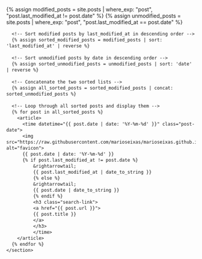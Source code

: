 <body>
  <div class="searchcontainer" id="search"></div>
  <main class="tags-page">
    <section>
      <!-- Separate posts where last_modified_at is different from date -->
      {% assign modified_posts = site.posts | where_exp: "post", "post.last_modified_at != post.date" %}
      {% assign unmodified_posts = site.posts | where_exp: "post", "post.last_modified_at == post.date" %}
      
      <!-- Sort modified posts by last_modified_at in descending order -->
      {% assign sorted_modified_posts = modified_posts | sort: 'last_modified_at' | reverse %}
      
      <!-- Sort unmodified posts by date in descending order -->
      {% assign sorted_unmodified_posts = unmodified_posts | sort: 'date' | reverse %}
      
      <!-- Concatenate the two sorted lists -->
      {% assign all_sorted_posts = sorted_modified_posts | concat: sorted_unmodified_posts %}
      
      <!-- Loop through all sorted posts and display them -->
      {% for post in all_sorted_posts %}
        <article>
          <time datetime="{{ post.date | date: '%Y-%m-%d' }}" class="post-date">
          <img src="https://raw.githubusercontent.com/marioseixas/marioseixas.github.io/main/assets/gold.ico" alt="favicon">
          {{ post.date | date: '%Y-%m-%d' }}
          {% if post.last_modified_at != post.date %}
              &rightarrowtail;
              {{ post.last_modified_at | date_to_string }}
              {% else %}
              &rightarrowtail;
              {{ post.date | date_to_string }}
              {% endif %}
              <h3 class="search-link">
              <a href="{{ post.url }}">
              {{ post.title }}
              </a>
              </h3>
              </time>
        </article>
      {% endfor %}
    </section>
  </main>
</body>
